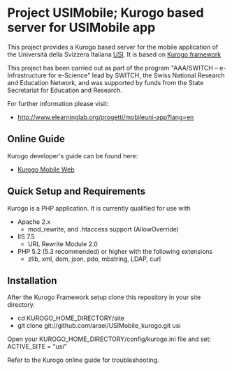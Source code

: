 # Project USIMobile; Kurogo based server for USIMobile app

This project provides a Kurogo based server for the mobile application of
the Università della Svizzera Italiana [USI](http://www.usi.ch). It is based on 
[Kurogo framework](http://kurogo.org/docs)


This project has been carried out as part of the program "AAA/SWITCH – e-Infrastructure for 
e-Science" lead by SWITCH, the Swiss National Research and Education Network, and was 
supported by funds from the State Secretariat for Education and Research.

For further information please visit:
* http://www.elearninglab.org/progetti/mobileuni-app?lang=en

## Online Guide

Kurogo developer's guide can be found here:

* [Kurogo Mobile Web](http://kurogo.org/docs/mw/)

## Quick Setup and Requirements

Kurogo is a PHP application. It is currently qualified for use with

* Apache 2.x
    * mod_rewrite, and .htaccess support (AllowOverride)
* IIS 7.5
   * URL Rewrite Module 2.0
* PHP 5.2 (5.3 recommended) or higher with the following extensions
    * zlib, xml, dom, json, pdo, mbstring, LDAP, curl

## Installation
After the Kurogo Framework setup clone this repository in your site directory.

* cd KUROGO_HOME_DIRECTORY/site
* git clone git://github.com/arael/USIMobile_kurogo.git usi

Open your KUROGO_HOME_DIRECTORY/config/kurogo.ini file and set: ACTIVE_SITE = "usi"

Refer to the Kurogo online guide for troubleshooting.

